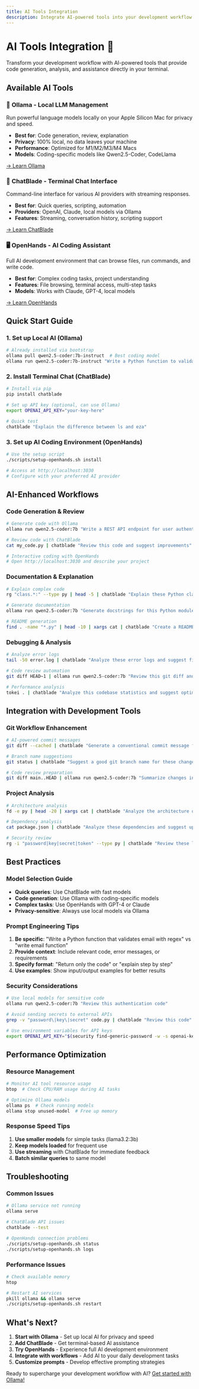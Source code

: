 ```yaml
---
title: AI Tools Integration
description: Integrate AI-powered tools into your development workflow for enhanced productivity
---
```


# AI Tools Integration 🤖

Transform your development workflow with AI-powered tools that provide code generation, analysis, and assistance directly in your terminal.

## Available AI Tools

### 🦙 **Ollama - Local LLM Management**
Run powerful language models locally on your Apple Silicon Mac for privacy and speed.

- **Best for**: Code generation, review, explanation
- **Privacy**: 100% local, no data leaves your machine
- **Performance**: Optimized for M1/M2/M3/M4 Macs
- **Models**: Coding-specific models like Qwen2.5-Coder, CodeLlama

[→ Learn Ollama](/06-ai-tools/ollama/)

### 💬 **ChatBlade - Terminal Chat Interface**
Command-line interface for various AI providers with streaming responses.

- **Best for**: Quick queries, scripting, automation
- **Providers**: OpenAI, Claude, local models via Ollama
- **Features**: Streaming, conversation history, scripting support

[→ Learn ChatBlade](/06-ai-tools/chatblade/)

### 🖥️ **OpenHands - AI Coding Assistant**
Full AI development environment that can browse files, run commands, and write code.

- **Best for**: Complex coding tasks, project understanding
- **Features**: File browsing, terminal access, multi-step tasks
- **Models**: Works with Claude, GPT-4, local models

[→ Learn OpenHands](/06-ai-tools/openhands/)

## Quick Start Guide

### 1. **Set up Local AI (Ollama)**
```bash
# Already installed via bootstrap
ollama pull qwen2.5-coder:7b-instruct  # Best coding model
ollama run qwen2.5-coder:7b-instruct "Write a Python function to validate email addresses"
```

### 2. **Install Terminal Chat (ChatBlade)**
```bash
# Install via pip
pip install chatblade

# Set up API key (optional, can use Ollama)
export OPENAI_API_KEY="your-key-here"

# Quick test
chatblade "Explain the difference between ls and eza"
```

### 3. **Set up AI Coding Environment (OpenHands)**
```bash
# Use the setup script
./scripts/setup-openhands.sh install

# Access at http://localhost:3030
# Configure with your preferred AI provider
```

## AI-Enhanced Workflows

### **Code Generation & Review**
```bash
# Generate code with Ollama
ollama run qwen2.5-coder:7b "Write a REST API endpoint for user authentication in Python FastAPI"

# Review code with ChatBlade
cat my_code.py | chatblade "Review this code and suggest improvements"

# Interactive coding with OpenHands
# Open http://localhost:3030 and describe your project
```

### **Documentation & Explanation**
```bash
# Explain complex code
rg "class.*:" --type py | head -5 | chatblade "Explain these Python class definitions"

# Generate documentation
ollama run qwen2.5-coder:7b "Generate docstrings for this Python module: $(cat utils.py)"

# README generation
find . -name "*.py" | head -10 | xargs cat | chatblade "Create a README.md for this Python project"
```

### **Debugging & Analysis**
```bash
# Analyze error logs
tail -50 error.log | chatblade "Analyze these error logs and suggest fixes"

# Code review automation
git diff HEAD~1 | ollama run qwen2.5-coder:7b "Review this git diff and suggest improvements"

# Performance analysis
tokei . | chatblade "Analyze this codebase statistics and suggest optimization areas"
```

## Integration with Development Tools

### **Git Workflow Enhancement**
```bash
# AI-powered commit messages
git diff --cached | chatblade "Generate a conventional commit message for these changes"

# Branch name suggestions
git status | chatblade "Suggest a good git branch name for these changes"

# Code review preparation
git diff main..HEAD | ollama run qwen2.5-coder:7b "Summarize changes in this PR"
```

### **Project Analysis**
```bash
# Architecture analysis
fd -e py | head -20 | xargs cat | chatblade "Analyze the architecture of this Python project"

# Dependency analysis
cat package.json | chatblade "Analyze these dependencies and suggest updates"

# Security review
rg -i "password|key|secret|token" --type py | chatblade "Review these lines for security issues"
```

## Best Practices

### **Model Selection Guide**
- **Quick queries**: Use ChatBlade with fast models
- **Code generation**: Use Ollama with coding-specific models
- **Complex tasks**: Use OpenHands with GPT-4 or Claude
- **Privacy-sensitive**: Always use local models via Ollama

### **Prompt Engineering Tips**
1. **Be specific**: "Write a Python function that validates email with regex" vs "write email function"
2. **Provide context**: Include relevant code, error messages, or requirements
3. **Specify format**: "Return only the code" or "explain step by step"
4. **Use examples**: Show input/output examples for better results

### **Security Considerations**
```bash
# Use local models for sensitive code
ollama run qwen2.5-coder:7b "Review this authentication code"

# Avoid sending secrets to external APIs
grep -v "password\|key\|secret" code.py | chatblade "Review this code"

# Use environment variables for API keys
export OPENAI_API_KEY="$(security find-generic-password -w -s openai-key)"
```

## Performance Optimization

### **Resource Management**
```bash
# Monitor AI tool resource usage
btop  # Check CPU/RAM usage during AI tasks

# Optimize Ollama models
ollama ps  # Check running models
ollama stop unused-model  # Free up memory
```

### **Response Speed Tips**
1. **Use smaller models** for simple tasks (llama3.2:3b)
2. **Keep models loaded** for frequent use
3. **Use streaming** with ChatBlade for immediate feedback
4. **Batch similar queries** to same model

## Troubleshooting

### **Common Issues**
```bash
# Ollama service not running
ollama serve

# ChatBlade API issues
chatblade --test

# OpenHands connection problems
./scripts/setup-openhands.sh status
./scripts/setup-openhands.sh logs
```

### **Performance Issues**
```bash
# Check available memory
htop

# Restart AI services
pkill ollama && ollama serve
./scripts/setup-openhands.sh restart
```

## What's Next?

1. **Start with Ollama** - Set up local AI for privacy and speed
2. **Add ChatBlade** - Get terminal-based AI assistance
3. **Try OpenHands** - Experience full AI development environment
4. **Integrate with workflows** - Add AI to your daily development tasks
5. **Customize prompts** - Develop effective prompting strategies

Ready to supercharge your development workflow with AI? [Get started with Ollama!](/06-ai-tools/ollama/)
